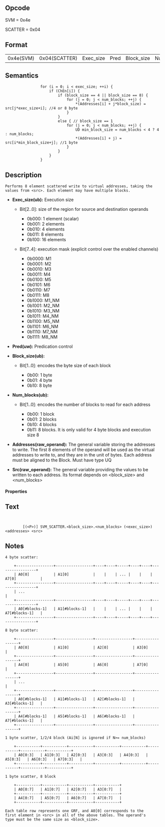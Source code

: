  

## Opcode

  SVM = 0x4e

  SCATTER = 0x04

## Format

| | | | | | |
| --- | --- | --- | --- | --- | --- |
| 0x4e(SVM) | 0x04(SCATTER) | Exec_size | Pred | Block_size | Num_blocks | Addresses | Src |


## Semantics




                    for (i = 0; i < exec_size; ++i) {
                        if (ChEn[i]) {
                            if (block_size == 4 || block_size == 8) {
                                for (j = 0; j < num_blocks; ++j) {
                                    *(Addresses[i] + j*block_size) = src[j*exec_size+i]; //4 or 8 byte
                                }
                            }
                            else { // block_size == 1
                                for (j = 0; j < num_blocks; ++j) {
                                    UD min_block_size = num_blocks < 4 ? 4 : num_blocks;
                                    *(Addresses[i] + j) = src[i*min_block_size+j]; //1 byte
                                }
                            }
                        }
                    }

## Description


    Performs 8 element scattered write to virtual addresses, taking the
    values from <src>. Each element may have multiple blocks.

- **Exec_size(ub):** Execution size
 
  - Bit[2..0]: size of the region for source and destination operands
 
    - 0b000:  1 element (scalar) 
    - 0b001:  2 elements 
    - 0b010:  4 elements 
    - 0b011:  8 elements 
    - 0b100:  16 elements 
  - Bit[7..4]: execution mask (explicit control over the enabled channels)
 
    - 0b0000:  M1 
    - 0b0001:  M2 
    - 0b0010:  M3 
    - 0b0011:  M4 
    - 0b0100:  M5 
    - 0b0101:  M6 
    - 0b0110:  M7 
    - 0b0111:  M8 
    - 0b1000:  M1_NM 
    - 0b1001:  M2_NM 
    - 0b1010:  M3_NM 
    - 0b1011:  M4_NM 
    - 0b1100:  M5_NM 
    - 0b1101:  M6_NM 
    - 0b1110:  M7_NM 
    - 0b1111:  M8_NM
- **Pred(uw):** Predication control

- **Block_size(ub):** 
 
  - Bit[1..0]: encodes the byte size of each block
 
    - 0b00:  1 byte 
    - 0b01:  4 byte 
    - 0b10:  8 byte
- **Num_blocks(ub):** 
 
  - Bit[1..0]: encodes the number of blocks to read for each address
 
    - 0b00:  1 block 
    - 0b01:  2 blocks 
    - 0b10:  4 blocks 
    - 0b11:  8 blocks. It is only valid for 4 byte blocks and execution size 8
- **Addresses(raw_operand):** The general variable storing the addresses to write. The first 8 elements of the operand will be used as the virtual addresses to write to, and they are in the unit of bytes. Each address must be aligned to the Block. Must have type UQ

- **Src(raw_operand):** The general variable providing the values to be written to each address. Its format depends on <block_size>  and <num_blocks>

#### Properties


## Text
```
    

		[(<P>)] SVM_SCATTER.<block_size>.<num_blocks> (<exec_size>) <addresses> <src>
```



## Notes




    4 byte scatter:

        +-----------------+-----------------+----+----+-----+----+----+-----------------+
        | A0[0]           | A1[0]           |    |    | ... |    |    | A7[0]           |
        +-----------------+-----------------+----+----+-----+----+----+-----------------+
        | ...                                                                           |
        +-----------------+-----------------+----+----+-----+----+----+-----------------+
        | A0[#blocks-1]   | A1[#blocks-1]   |    |    | ... |    |    | A7[#blocks-1]   |
        +-----------------+-----------------+----+----+-----+----+----+-----------------+

    8 byte scatter:

        +-----------------+-----------------+-----------------+-----------------+
        | A0[0]           | A1[0]           | A2[0]           | A3[0]           |
        +-----------------+-----------------+-----------------+-----------------+
        | A4[0]           | A5[0]           | A6[0]           | A7[0]           |
        +-----------------+-----------------+-----------------+-----------------+
        | ...                                                                   |
        +-----------------+-----------------+-----------------+-----------------+
        | A0[#blocks-1]   | A1[#blocks-1]   | A2[#blocks-1]   | A3[#blocks-1]   |
        +-----------------+-----------------+-----------------+-----------------+
        | A4[#blocks-1]   | A5[#blocks-1]   | A6[#blocks-1]   | A7[#blocks-1]   |
        +-----------------+-----------------+-----------------+-----------------+

    1 byte scatter, 1/2/4 block (Ai[N] is ignored if N>= num_blocks)

        +-----------+-----------+-----------+-----------+-----------+-----------+-----------+-----------+
        | A0[0:3]   | A1[0:3]   | A2[0:3]   | A3[0:3]   | A4[0:3]   | A5[0:3]   | A6[0:3]   | A7[0:3]   |
        +-----------+-----------+-----------+-----------+-----------+-----------+-----------+-----------+

    1 byte scatter, 8 block

        +-----------+-----------+-----------+-----------+
        | A0[0:7]   | A1[0:7]   | A2[0:7]   | A3[0:7]   |
        +-----------+-----------+-----------+-----------+
        | A4[0:7]   | A5[0:7]   | A6[0:7]   | A7[0:7]   |
        +-----------+-----------+-----------+-----------+

    Each table row represents one GRF, and A0[0] corresponds to the
    first element in <src> in all of the above tables. The operand's
    type must be the same size as <block_size>.
